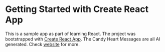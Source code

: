 # Getting Started with Create React App

This is a sample app as part of learning React. The project was bootstrapped with [Create React App](https://github.com/facebook/create-react-app). The Candy Heart Messages are all AI generated. Check [website](https://www.aiweirdness.com/candy-heart-messages-written-by-a-18-02-09/) for more.


